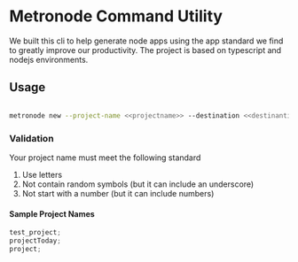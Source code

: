 # Metronode Command Utility

We built this cli to help generate node apps using the app standard we find to greatly improve our productivity. The project is based on typescript and nodejs environments.

## Usage

```bash

metronode new --project-name <<projectname>> --destination <<destinantion>>

```

### Validation

Your project name must meet the following standard

1. Use letters
2. Not contain random symbols (but it can include an underscore)
3. Not start with a number (but it can include numbers)

#### Sample Project Names

```js
test_project;
projectToday;
project;
```
